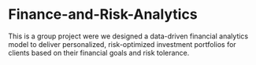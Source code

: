 # Finance-and-Risk-Analytics
This is a group project were we designed a data-driven financial analytics model to deliver personalized, risk-optimized investment portfolios for clients based on their financial goals and risk tolerance.
